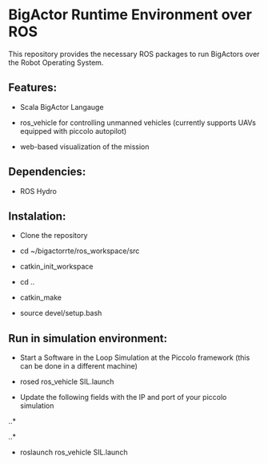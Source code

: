 # BigActor Runtime Environment over ROS

This repository provides the necessary ROS packages to run BigActors over 
the Robot Operating System. 

## Features: 

* Scala BigActor Langauge 

* ros_vehicle for controlling unmanned vehicles (currently supports UAVs equipped with piccolo autopilot)

* web-based visualization of the mission

## Dependencies:

* ROS Hydro

## Instalation:

* Clone the repository

* cd ~/bigactorrte/ros_workspace/src

* catkin_init_workspace

* cd ..

* catkin_make

* source devel/setup.bash

## Run in simulation environment:

* Start a Software in the Loop Simulation at the Piccolo framework (this can be done in a different machine)

* rosed ros_vehicle SIL.launch

* Update the following fields with the IP and port of your piccolo simulation

..* <param name="host" type="str" value="IP_PICCOLO_SIMULATION" />

..* <param name="port" type="str" value="PORT_PICCOLO_SIMULATION (default 2001)" />

* roslaunch ros_vehicle SIL.launch